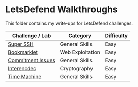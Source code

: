 # LetsDefend Walkthroughs

This folder contains my write-ups for LetsDefend challenges.

| **Challenge / Lab**         | **Category**         | **Difficulty** |
|---------------------------- |--------------------- |--------------- |
| [Super SSH]()               | General Skills       | Easy           |
| [Bookmarklet]()             | Web Exploitation     | Easy           |
| [Commitment Issues]()       | General Skills       | Easy           |
| [Interencdec]()             | Cryptography         | Easy           |
| [Time Machine]()            | General Skills       | Easy           |